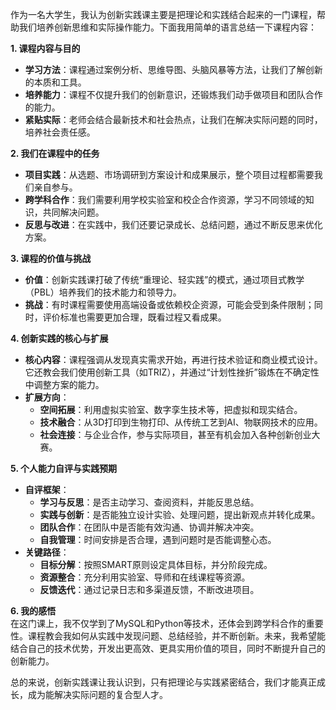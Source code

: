 作为一名大学生，我认为创新实践课主要是把理论和实践结合起来的一门课程，帮助我们培养创新思维和实际操作能力。下面我用简单的语言总结一下课程内容：

**1. 课程内容与目的**

- **学习方法**：课程通过案例分析、思维导图、头脑风暴等方法，让我们了解创新的本质和工具。
- **培养能力**：课程不仅提升我们的创新意识，还锻炼我们动手做项目和团队合作的能力。
- **紧贴实际**：老师会结合最新技术和社会热点，让我们在解决实际问题的同时，培养社会责任感。

**2. 我们在课程中的任务**

- **项目实践**：从选题、市场调研到方案设计和成果展示，整个项目过程都需要我们亲自参与。
- **跨学科合作**：我们需要利用学校实验室和校企合作资源，学习不同领域的知识，共同解决问题。
- **反思与改进**：在实践中，我们还要记录成长、总结问题，通过不断反思来优化方案。

**3. 课程的价值与挑战**

- **价值**：创新实践课打破了传统“重理论、轻实践”的模式，通过项目式教学（PBL）培养我们的技术能力和领导力。
- **挑战**：有时课程需要使用高端设备或依赖校企资源，可能会受到条件限制；同时，评价标准也需要更加合理，既看过程又看成果。

**4. 创新实践的核心与扩展**

- **核心内容**：课程强调从发现真实需求开始，再进行技术验证和商业模式设计。它还教会我们使用创新工具（如TRIZ），并通过“计划性挫折”锻炼在不确定性中调整方案的能力。
- **扩展方向**：
    - **空间拓展**：利用虚拟实验室、数字孪生技术等，把虚拟和现实结合。
    - **技术融合**：从3D打印到生物打印、从传统工艺到AI、物联网技术的应用。
    - **社会连接**：与企业合作，参与实际项目，甚至有机会加入各种创新创业大赛。

**5. 个人能力自评与实践预期**

- **自评框架**：
    - **学习与反思**：是否主动学习、查阅资料，并能反思总结。
    - **实践与创新**：是否能独立设计实验、处理问题，提出新观点并转化成果。
    - **团队合作**：在团队中是否能有效沟通、协调并解决冲突。
    - **自我管理**：时间安排是否合理，遇到问题时是否能调整心态。
- **关键路径**：
    - **目标分解**：按照SMART原则设定具体目标，并分阶段完成。
    - **资源整合**：充分利用实验室、导师和在线课程等资源。
    - **反馈迭代**：通过记录日志和多渠道反馈，不断改进项目。

**6. 我的感悟**  
在这门课上，我不仅学到了MySQL和Python等技术，还体会到跨学科合作的重要性。课程教会我如何从实践中发现问题、总结经验，并不断创新。未来，我希望能结合自己的技术优势，开发出更高效、更具实用价值的项目，同时不断提升自己的创新能力。

总的来说，创新实践课让我认识到，只有把理论与实践紧密结合，我们才能真正成长，成为能解决实际问题的复合型人才。